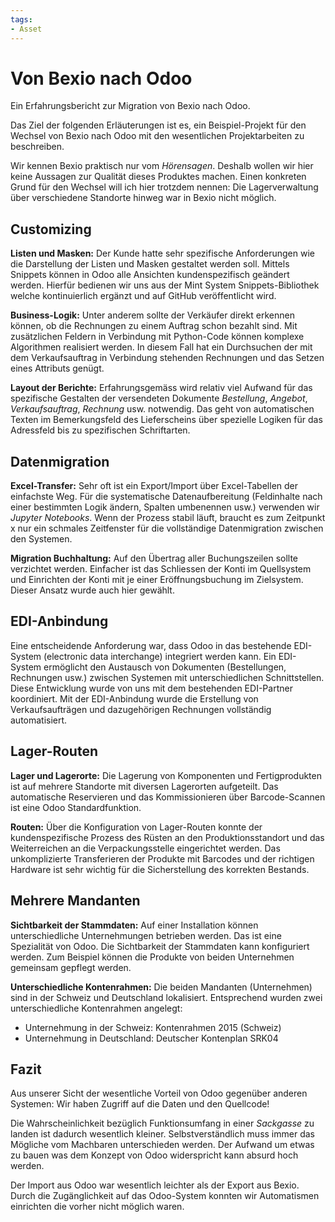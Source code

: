 ```yaml
---
tags:
- Asset
---
```

# Von Bexio nach Odoo
Ein Erfahrungsbericht zur Migration von Bexio nach Odoo.

Das Ziel der folgenden Erläuterungen ist es, ein Beispiel-Projekt für den Wechsel von Bexio nach Odoo mit den wesentlichen Projektarbeiten zu beschreiben.

Wir kennen Bexio praktisch nur vom *Hörensagen*. Deshalb wollen wir hier keine Aussagen zur Qualität dieses Produktes machen. Einen konkreten Grund für den Wechsel will ich hier trotzdem nennen: Die Lagerverwaltung über verschiedene Standorte hinweg war in Bexio nicht möglich.
## Customizing

**Listen und Masken:** Der Kunde hatte sehr spezifische Anforderungen wie die Darstellung der Listen und Masken gestaltet werden soll. Mittels Snippets können in Odoo alle Ansichten kundenspezifisch geändert werden. Hierfür bedienen wir uns aus der Mint System Snippets-Bibliothek welche kontinuierlich ergänzt und auf GitHub veröffentlicht wird.

**Business-Logik:** Unter anderem sollte der Verkäufer direkt erkennen können, ob die Rechnungen zu einem Auftrag schon bezahlt sind. Mit zusätzlichen Feldern in Verbindung mit Python-Code können komplexe Algorithmen realisiert werden. In diesem Fall hat ein Durchsuchen der mit dem Verkaufsauftrag in Verbindung stehenden Rechnungen und das Setzen eines Attributs genügt.

**Layout der Berichte:** Erfahrungsgemäss wird relativ viel Aufwand für das spezifische Gestalten der versendeten Dokumente  *Bestellung*, *Angebot*, *Verkaufsauftrag*, *Rechnung* usw. notwendig. Das geht von automatischen Texten im Bemerkungsfeld des Lieferscheins über spezielle Logiken für das Adressfeld bis zu spezifischen Schriftarten.
## Datenmigration

**Excel-Transfer:** Sehr oft ist ein Export/Import über Excel-Tabellen der einfachste Weg. Für die systematische Datenaufbereitung (Feldinhalte nach einer bestimmten Logik ändern, Spalten umbenennen usw.) verwenden wir *Jupyter Notebooks*. Wenn der Prozess stabil läuft, braucht es zum Zeitpunkt x nur ein schmales Zeitfenster für die vollständige Datenmigration zwischen den Systemen.

**Migration Buchhaltung:** Auf den Übertrag aller Buchungszeilen sollte verzichtet werden. Einfacher ist das Schliessen der Konti im Quellsystem und Einrichten der Konti mit je einer Eröffnungsbuchung im Zielsystem. Dieser Ansatz wurde auch hier gewählt.

## EDI-Anbindung

Eine entscheidende Anforderung war, dass Odoo in das bestehende EDI-System (electronic data interchange) integriert werden kann. Ein EDI-System ermöglicht den Austausch von Dokumenten (Bestellungen, Rechnungen usw.) zwischen Systemen mit unterschiedlichen Schnittstellen. Diese Entwicklung wurde von uns mit dem bestehenden EDI-Partner koordiniert. Mit der EDI-Anbindung wurde die Erstellung von Verkaufsaufträgen und dazugehörigen Rechnungen vollständig automatisiert.

## Lager-Routen

**Lager und Lagerorte:** Die Lagerung von Komponenten und Fertigprodukten ist auf mehrere Standorte mit diversen Lagerorten aufgeteilt. Das automatische Reservieren und das Kommissionieren über Barcode-Scannen ist eine Odoo Standardfunktion.

**Routen:** Über die Konfiguration von Lager-Routen konnte der kundenspezifische Prozess des Rüsten an den Produktionsstandort und das Weiterreichen an die Verpackungsstelle eingerichtet werden. Das unkomplizierte Transferieren der Produkte mit Barcodes und der richtigen Hardware ist sehr wichtig für die Sicherstellung des korrekten Bestands.

## Mehrere Mandanten

**Sichtbarkeit der Stammdaten:** Auf einer Installation können unterschiedliche Unternehmungen betrieben werden. Das ist eine Spezialität von Odoo. Die Sichtbarkeit der Stammdaten kann konfiguriert werden. Zum Beispiel können die Produkte von beiden Unternehmen gemeinsam gepflegt werden.

**Unterschiedliche Kontenrahmen:** Die beiden Mandanten (Unternehmen) sind in der Schweiz und Deutschland lokalisiert. Entsprechend wurden zwei unterschiedliche Kontenrahmen angelegt:
- Unternehmung in der Schweiz: Kontenrahmen 2015 (Schweiz)
- Unternehmung in Deutschland: Deutscher Kontenplan SRK04

## Fazit

Aus unserer Sicht der wesentliche Vorteil von Odoo gegenüber anderen Systemen: Wir haben Zugriff auf die Daten und den Quellcode!

Die Wahrscheinlichkeit bezüglich Funktionsumfang in einer *Sackgasse* zu landen ist dadurch wesentlich kleiner.  Selbstverständlich muss immer das Mögliche vom Machbaren unterschieden werden. Der Aufwand um etwas zu bauen was dem Konzept von Odoo widerspricht kann absurd hoch werden.

Der Import aus Odoo war wesentlich leichter als der Export aus Bexio.
Durch die Zugänglichkeit auf das Odoo-System konnten wir Automatismen einrichten die vorher nicht möglich waren.


